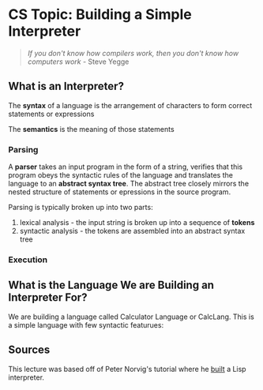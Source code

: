 # CS Topic: Building a Simple Interpreter 

> *If you don't know how compilers work, then you don't know how computers work* - Steve Yegge

## What is an Interpreter?

The **syntax** of a language is the arrangement of characters to form correct statements or expressions 

The **semantics** is the meaning of those statements 

### Parsing 

A **parser** takes an input program in the form of a string, verifies that this program obeys the syntactic rules of the language and translates the language to an **abstract syntax tree**. The abstract tree closely mirrors the nested structure of statements or epressions in the source program. 

Parsing is typically broken up into two parts: 

1. lexical analysis - the input string is broken up into a sequence of **tokens** 
2. syntactic analysis - the tokens are assembled into an abstract syntax tree 

### Execution 



## What is the Language We are Building an Interpreter For?

We are building a language called Calculator Language or CalcLang. This is a simple language with few syntactic featurues: 


## Sources 

This lecture was based off of Peter Norvig's tutorial where he [built](http://norvig.com/lispy.html) a Lisp interpreter.